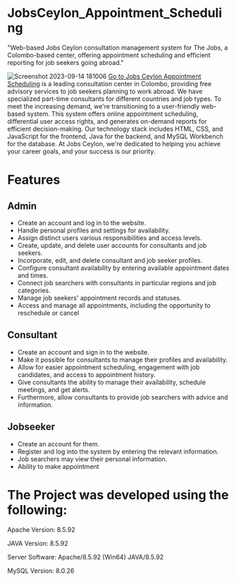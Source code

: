 # JobsCeylon_Appointment_Scheduling
"Web-based Jobs Ceylon consultation management system for The Jobs, a Colombo-based center, offering appointment scheduling and efficient reporting for job seekers going abroad."

![Screenshot 2023-09-14 181006](https://github.com/judeshalon/JobsCeylon_Appointment_Scheduling/assets/127333315/4094bc66-e8c9-499d-9d55-bf424147b9da)
[Go to Jobs Ceylon Appointment Scheduling](https://github.com/judeshalon/JobsCeylon_Appointment_Scheduling/edit/master) is a leading consultation center in Colombo, providing free advisory services to job seekers planning to work abroad. We have specialized part-time consultants for different countries and job types. To meet the increasing demand, we're transitioning to a user-friendly web-based system. This system offers online appointment scheduling, differential user access rights, and generates on-demand reports for efficient decision-making. Our technology stack includes HTML, CSS, and JavaScript for the frontend, Java for the backend, and MySQL Workbench for the database. At Jobs Ceylon, we're dedicated to helping you achieve your career goals, and your success is our priority.

# Features
## Admin
* Create an account and log in to the website.
* Handle personal profiles and settings for availability.
* Assign distinct users various responsibilities and access levels.
* Create, update, and delete user accounts for consultants and job seekers.
* Incorporate, edit, and delete consultant and job seeker profiles.
* Configure consultant availability by entering available appointment dates and times.
* Connect job searchers with consultants in particular regions and job categories.
* Manage job seekers' appointment records and statuses.
* Access and manage all appointments, including the opportunity to reschedule or cancel

## Consultant
* Create an account and sign in to the website.
* Make it possible for consultants to manage their profiles and availability.
* Allow for easier appointment scheduling, engagement with job candidates, and access to appointment history.
* Give consultants the ability to manage their availability, schedule meetings, and get alerts.
* Furthermore, allow consultants to provide job searchers with advice and information.

## Jobseeker
* Create an account for them.
* Register and log into the system by entering the relevant information.
* Job searchers may view their personal information.
* Ability to make appointment

# The Project was developed using the following:
Apache Version: 8.5.92

JAVA Version: 8.5.92

Server Software: Apache/8.5.92 (Win64) JAVA/8.5.92

MySQL Version: 8.0.26
